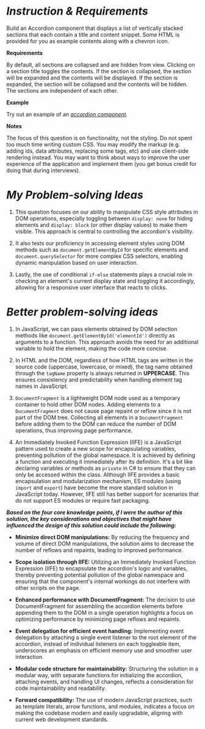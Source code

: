 # *Instruction & Requirements*
Build an Accordion component that displays a list of vertically stacked sections that each contain a title and content snippet. Some HTML is provided for you as example contents along with a chevron icon.

**Requirements**

By default, all sections are collapsed and are hidden from view.
Clicking on a section title toggles the contents.
If the section is collapsed, the section will be expanded and the contents will be displayed.
If the section is expanded, the section will be collapsed and the contents will be hidden.
The sections are independent of each other.

**Example**

Try out an example of an [*accordion component*](https://www.w3.org/WAI/ARIA/apg/patterns/accordion/examples/accordion/).

**Notes**

The focus of this question is on functionality, not the styling. Do not spent too much time writing custom CSS.
You may modify the markup (e.g. adding ids, data attributes, replacing some tags, etc) and use client-side rendering instead.
You may want to think about ways to improve the user experience of the application and implement them (you get bonus credit for doing that during interviews).



# *My Problem-solving Ideas*

1. This question focuses on our ability to manipulate CSS style attributes in DOM operations, especially toggling between `display: none` for hiding elements and `display: block` (or other display values) to make them visible. This approach is central to controlling the accordion's visibility.

2. It also tests our proficiency in accessing element styles using DOM methods such as `document.getElementById` for specific elements and `document.querySelector` for more complex CSS selectors, enabling dynamic manipulation based on user interaction.

3. Lastly, the use of conditional `if-else` statements plays a crucial role in checking an element's current display state and toggling it accordingly, allowing for a responsive user interface that reacts to clicks.

# *Better problem-solving ideas*

1. In JavaScript, we can pass elements obtained by DOM selection methods like `document.getElementById('elementId')` directly as arguments to a function. This approach avoids the need for an additional variable to hold the element, making the code more concise.

2. In HTML and the DOM, regardless of how HTML tags are written in the source code (uppercase, lowercase, or mixed), the tag name obtained through the `tagName` property is always returned in **UPPERCASE**. This ensures consistency and predictability when handling element tag names in JavaScript.

3. `DocumentFragment` is a lightweight DOM node used as a temporary container to hold other DOM nodes. Adding elements to a `DocumentFragment` does not cause page repaint or reflow since it is not part of the DOM tree. Collecting all elements in a `DocumentFragment` before adding them to the DOM can reduce the number of DOM operations, thus improving page performance.

4. An Immediately Invoked Function Expression (IIFE) is a JavaScript pattern used to create a new scope for encapsulating variables, preventing pollution of the global namespace. It is achieved by defining a function and executing it immediately after its definition. It's a bit like declaring variables or methods as `private` in C# to ensure that they can only be accessed within the class. Although IIFE provides a basic encapsulation and modularization mechanism, ES modules (using `import` and `export`) have become the more standard solution in JavaScript today. However, IIFE still has better support for scenarios that do not support ES modules or require fast packaging.


***Based on the four core knowledge points, if I were the author of this solution, the key considerations and objectives that might have influenced the design of this solution could include the following:***

- **Minimize direct DOM manipulations:** By reducing the frequency and volume of direct DOM manipulations, the solution aims to decrease the number of reflows and repaints, leading to improved performance.

- **Scope isolation through IIFE:** Utilizing an Immediately Invoked Function Expression (IIFE) to encapsulate the accordion's logic and variables, thereby preventing potential pollution of the global namespace and ensuring that the component's internal workings do not interfere with other scripts on the page.

- **Enhanced performance with DocumentFragment:** The decision to use DocumentFragment for assembling the accordion elements before appending them to the DOM in a single operation highlights a focus on optimizing performance by minimizing page reflows and repaints.

- **Event delegation for efficient event handling:** Implementing event delegation by attaching a single event listener to the root element of the accordion, instead of individual listeners on each toggleable item, underscores an emphasis on efficient memory use and smoother user interaction.

- **Modular code structure for maintainability:** Structuring the solution in a modular way, with separate functions for initializing the accordion, attaching events, and handling UI changes, reflects a consideration for code maintainability and readability.

- **Forward compatibility:** The use of modern JavaScript practices, such as template literals, arrow functions, and modules, indicates a focus on making the codebase modern and easily upgradable, aligning with current web development standards.